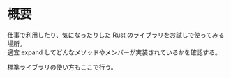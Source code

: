 # 概要
仕事で利用したり、気になったりした Rust のライブラリをお試しで使ってみる場所。  
適宜 expand してどんなメソッドやメンバーが実装されているかを確認する。

標準ライブラリの使い方もここで行う。